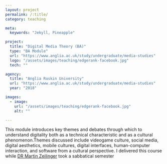 ```yaml
---
layout: project
permalink: /:title/
category: teaching

meta:
  keywords: "Jekyll, Pineapple"

project:
  title: "Digital Media Theory (BA)"
  type: "BA Module"
  url: "https://www.anglia.ac.uk/study/undergraduate/media-studies"
  logo: "/assets/images/teaching/edgerank-facebook.jpg"
  tech: ""

agency:
  title: "Anglia Ruskin University"
  url: "https://www.anglia.ac.uk/study/undergraduate/media-studies"
  year: "2018"

images:
  - image:
    url: "/assets/images/teaching/edgerank-facebook.jpg"
    alt: ""

---
```

<p>This module introduces key themes and debates through which to understand digitality both as a technical characteristic and as a cultural phenomenon.Themes discussed include videogame culture, social media, digital aesthetics, mobile cultures, digital interfaces, human-computer interaction, and software from a cultural perspective. I delivered this course while <a href="https://www.anglia.ac.uk/people/martin-zeilinger">DR Martin Zeilinger</a> took a sabbatical semester </p>
